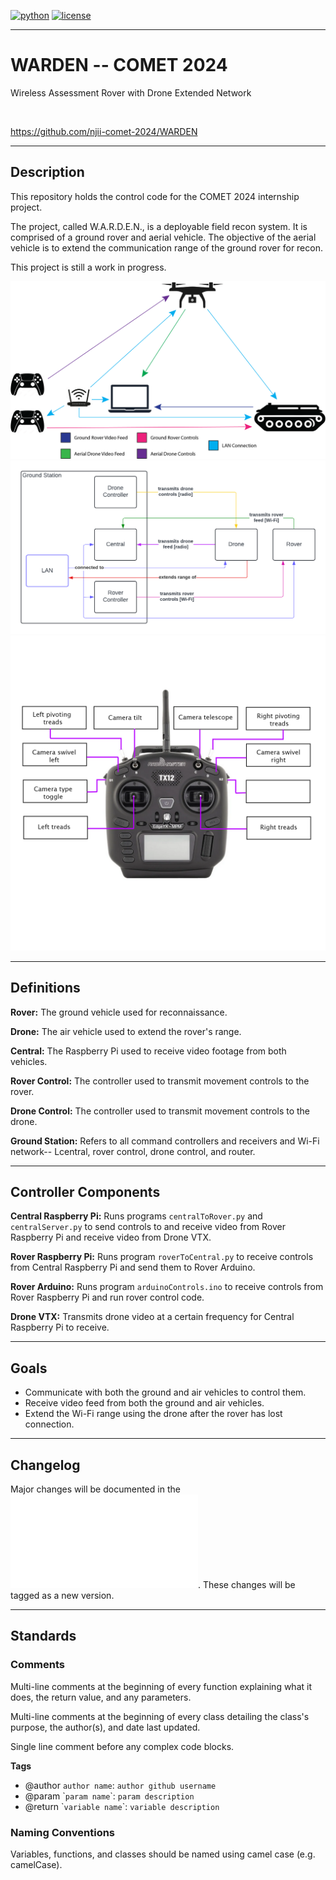 [![python](https://img.shields.io/badge/python-3.10-blue.svg?style=flat&logo=python&logoColor=blue)](https://pypi.org/project/cookiecutter/)
[![license](https://img.shields.io/badge/license-mit-green.svg?logo=cachet&style=flat&logoColor=green)](https://choosealicense.com/licenses/)

---

# WARDEN -- COMET 2024
Wireless Assessment Rover with Drone Extended Network

</br>

https://github.com/njii-comet-2024/WARDEN

---

## Description

This repository holds the control code for the COMET 2024 internship project. 


The project, called W.A.R.D.E.N., is a deployable field recon system. It is comprised of a ground rover and aerial vehicle. The objective of the aerial vehicle is to extend the communication range of the ground rover for recon.


This project is still a work in progress. 

![WARDEN](docs/WARDEN.png)
![Domain Model](docs/WARDENDomainModel.png)
![Controls](docs/controller_diagram_NEW.png)

---

## Definitions

**Rover:** The ground vehicle used for reconnaissance.


**Drone:** The air vehicle used to extend the rover's range.


**Central:** The Raspberry Pi used to receive video footage from both vehicles.


**Rover Control:** The controller used to transmit movement controls to the rover.


**Drone Control:** The controller used to transmit movement controls to the drone.


**Ground Station:** Refers to all command controllers and receivers and Wi-Fi network-- Lcentral, rover control, drone control, and router.

---

## Controller Components

**Central Raspberry Pi:** Runs programs `centralToRover.py` and `centralServer.py` to send controls to and receive video from Rover Raspberry Pi and receive video from Drone VTX.

**Rover Raspberry Pi:** Runs program `roverToCentral.py` to receive controls from Central Raspberry Pi and send them to Rover Arduino.

**Rover Arduino:** Runs program `arduinoControls.ino` to receive controls from Rover Raspberry Pi and run rover control code.

**Drone VTX:** Transmits drone video at a certain frequency for Central Raspberry Pi to receive.

---

## Goals

- Communicate with both the ground and air vehicles to control them.
- Receive video feed from both the ground and air vehicles.
- Extend the Wi-Fi range using the drone after the rover has lost connection.

---

## Changelog

Major changes will be documented in the ![Changelog](docs/about/changelog.md). These changes will be tagged as a new version.

---

## Standards

### Comments

Multi-line comments at the beginning of every function explaining what it does, the return value, and any parameters.


Multi-line comments at the beginning of every class detailing the class's purpose, the author(s), and date last updated.


Single line comment before any complex code blocks.


**Tags**

- @author `author name`: `author github username`
- @param \``param name`\`: `param description`
- @return \``variable name`\`: `variable description`

### Naming Conventions

Variables, functions, and classes should be named using camel case (e.g. camelCase).
